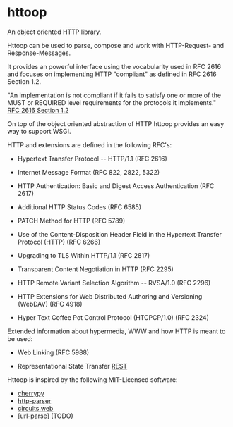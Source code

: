 httoop
======

An object oriented HTTP library.

Httoop can be used to parse, compose and work with HTTP-Request- and Response-Messages.

It provides an powerful interface using the vocabularity used in RFC 2616 and focuses on implementing HTTP "compliant" as defined in RFC 2616 Section 1.2.

"An implementation is not compliant if it fails to satisfy one or more of the MUST or REQUIRED level requirements for the protocols it implements."
[RFC 2616 Section 1.2](http://tools.ietf.org/html/rfc2616#section-1.2)

On top of the object oriented abstraction of HTTP httoop provides an easy way to support WSGI.


HTTP and extensions are defined in the following RFC's:

* Hypertext Transfer Protocol -- HTTP/1.1 (RFC 2616)

* Internet Message Format (RFC 822, 2822, 5322)

* HTTP Authentication: Basic and Digest Access Authentication (RFC 2617)

* Additional HTTP Status Codes (RFC 6585)

* PATCH Method for HTTP (RFC 5789)

* Use of the Content-Disposition Header Field in the Hypertext Transfer Protocol (HTTP) (RFC 6266)

* Upgrading to TLS Within HTTP/1.1 (RFC 2817)

* Transparent Content Negotiation in HTTP (RFC 2295)

* HTTP Remote Variant Selection Algorithm -- RVSA/1.0 (RFC 2296)

* HTTP Extensions for Web Distributed Authoring and Versioning (WebDAV) (RFC 4918)

* Hyper Text Coffee Pot Control Protocol (HTCPCP/1.0) (RFC 2324)

Extended information about hypermedia, WWW and how HTTP is meant to be used:

* Web Linking (RFC 5988)

* Representational State Transfer [REST](http://www.ics.uci.edu/~fielding/pubs/dissertation/rest_arch_style.htm)

Httoop is inspired by the following MIT-Licensed software:

* [cherrypy](http://cherrypy.org)
* [http-parser](https://github.com/benoitc/http-parser)
* [circuits.web](http://circuitsweb.com)
* [url-parse] (TODO)
